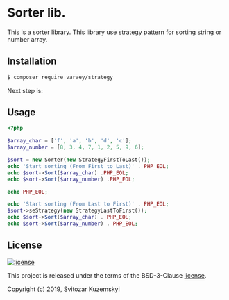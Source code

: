 Sorter lib.
===============

This is a sorter library. This library use strategy pattern for sorting string or number array.

Installation
------------

```bash
$ composer require varaey/strategy
```
Next step is:

Usage
-----
~~~php
<?php

$array_char = ['f', 'a', 'b', 'd', 'c'];
$array_number = [8, 3, 4, 7, 1, 2, 5, 9, 6];

$sort = new Sorter(new StrategyFirstToLast());
echo 'Start sorting (From First to Last)' . PHP_EOL;
echo $sort->Sort($array_char) .PHP_EOL;
echo $sort->Sort($array_number) .PHP_EOL;

echo PHP_EOL;

echo 'Start sorting (From Last to First)' . PHP_EOL;
$sort->seStrategy(new StrategyLastToFirst());
echo $sort->Sort($array_char) . PHP_EOL;
echo $sort->Sort($array_number) . PHP_EOL;

~~~

License
-------

[![license](https://img.shields.io/github/license/greeflas/default-project.svg)](LICENSE)

This project is released under the terms of the BSD-3-Clause [license](LICENSE).

Copyright (c) 2019, Svitozar Kuzemskyi
